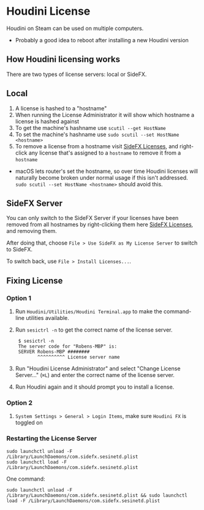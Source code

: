 # Houdini License

Houdini on Steam can be used on multiple computers.

- Probably a good idea to reboot after installing a new Houdini version

## How Houdini licensing works

There are two types of license servers: local or SideFX.

## Local

1. A license is hashed to a "hostname"
2. When running the License Administrator it will show which hostname a license is hashed against
3. To get the machine's hashname use `scutil --get HostName`
4. To set the machine's hashname use `sudo scutil --set HostName <hostname>`
5. To remove a license from a hostname visit [SideFX Licenses](https://www.sidefx.com/services/licenses/), and right-click any license that's assigned to a `hostname` to remove it from a `hostname`

- macOS lets router's set the hostname, so over time Houdini licenses will naturally become broken under normal usage if this isn't addressed. `sudo scutil --set HostName <hostname>` should avoid this.

## SideFX Server

You can only switch to the SideFX Server if your licenses have been removed from all hostnames by right-clicking them here [SideFX Licenses](https://www.sidefx.com/services/licenses/), and removing them.

After doing that, choose `File > Use SideFX as My License Server` to switch to SideFX.

To switch back, use `File > Install Licenses...`.

## Fixing License

### Option 1

1. Run `Houdini/Utilities/Houdini Terminal.app` to make the command-line utilities available.
2. Run `sesictrl -n` to get the correct name of the license server.

        $ sesictrl -n
        The server code for "Robens-MBP" is:
        SERVER Robens-MBP ########
               ^^^^^^^^^^ License server name

3. Run "Houdini License Administrator" and select "Change License Server..." (`⌘L`) and enter the correct name of the license server.
4. Run Houdini again and it should prompt you to install a license.

### Option 2

1. `System Settings > General > Login Items`, make sure `Houdini FX` is toggled on

### Restarting the License Server

```
sudo launchctl unload -F /Library/LaunchDaemons/com.sidefx.sesinetd.plist
sudo launchctl load -F /Library/LaunchDaemons/com.sidefx.sesinetd.plist
```

One command:

```
sudo launchctl unload -F /Library/LaunchDaemons/com.sidefx.sesinetd.plist && sudo launchctl load -F /Library/LaunchDaemons/com.sidefx.sesinetd.plist
```
